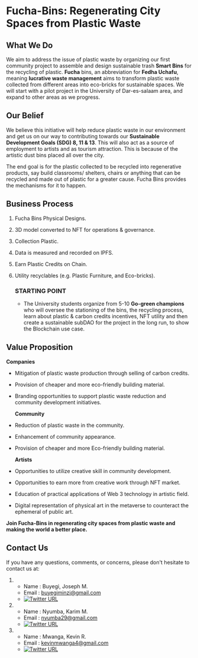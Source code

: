 # Fucha-Bins: Regenerating City Spaces from Plastic Waste

## What We Do

We aim to address the issue of plastic waste by organizing our first community project to assemble and design sustainable trash **Smart Bins** for the recycling of plastic. **Fucha** bins, an abbreviation for **Fedha Uchafu**, meaning **lucrative waste management** aims to transform plastic waste collected from different areas into eco-bricks for sustainable spaces. We will start with a pilot project in the University of Dar-es-salaam area, and expand to other areas as we progress.

## Our Belief

We believe this initiative will help reduce plastic waste in our environment and get us on our way to contributing towards our **Sustainable Development Goals (SDG) 8, 11 & 13**. This will also act as a source of employment to artists and as tourism attraction. This is because of the artistic dust bins placed all over the city. 

The end goal is for the plastic collected to be recycled into regenerative products, say build classrooms/ shelters, chairs or anything that can be recycled and made out of plastic for a greater cause. Fucha Bins provides the mechanisms for it to happen.

## Business Process

1. Fucha Bins Physical Designs.
2. 3D model converted to NFT for operations & governance.
3. Collection Plastic.
4. Data is measured and recorded on IPFS.
5. Earn Plastic Credits on Chain.
6. Utility recyclables (e.g. Plastic Furniture, and Eco-bricks).


     ### STARTING POINT
     * The University students organize from 5-10 **Go-green champions** who will oversee the stationing of the bins, the recycling process, learn about        plastic & carbon credits incentives, NFT utility and then create a sustainable subDAO for the project in the long run, to show the Blockchain use        case. 

## Value Proposition
     
   **Companies**
* Mitigation of plastic waste production through selling of carbon credits.
* Provision of cheaper and more eco-friendly building material.
* Branding opportunities to support plastic waste reduction and community development initiatives.
     
    **Community**
* Reduction of plastic waste in the community.
* Enhancement of community appearance.
* Provision of cheaper and more Eco-friendly building material.
     
    **Artists**
* Opportunities to utilize creative skill in community development.
* Opportunities to earn more from creative work through NFT market.
* Education of practical applications of Web 3 technology in artistic field.
* Digital representation of physical art in the metaverse to counteract the ephemeral of public art.


**Join Fucha-Bins in regenerating city spaces from plastic waste and making the world a better place.**


## Contact Us

If you have any questions, comments, or concerns, please don't hesitate to contact us at:

1. 
     - Name    : Buyegi, Joseph M.
     - Email   : <buyegiminzi@gmail.com>
     - [![Twitter URL](https://img.shields.io/twitter/url/https/twitter.com/bujo_rasta.svg?style=social&label=Follow%20%40bujo_rasta)](https://twitter.com/bujo_rasta)

2. 
     - Name    : Nyumba, Karim M.
     - Email   : <nyumba29@gmail.com>
     - [![Twitter URL](https://img.shields.io/twitter/url/https/twitter.com/keemz643.svg?style=social&label=Follow%20%40keemz643)](https://twitter.com/keemz643)

3. 
     - Name    : Mwanga, Kevin R.
     - Email   : <kevinmwanga4@gmail.com>
     - [![Twitter URL](https://img.shields.io/twitter/url/https/twitter.com/krcryptonian.svg?style=social&label=Follow%20%40krcryptonian)](https://twitter.com/krcryptonian)


